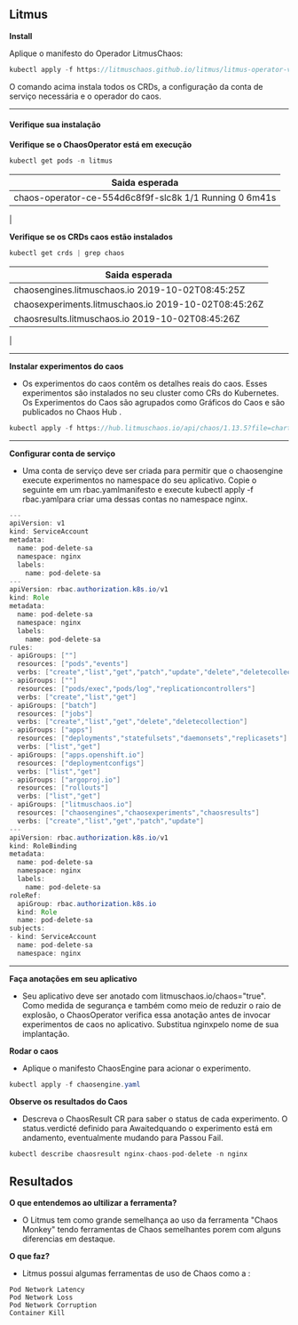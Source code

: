 

## Litmus


__Install__


Aplique o manifesto do Operador LitmusChaos:
```java
kubectl apply -f https://litmuschaos.github.io/litmus/litmus-operator-v1.13.5.yaml
```
 O comando acima instala todos os CRDs, a configuração da conta de serviço necessária e o operador do caos.
___


#### Verifique sua instalação


__Verifique se o ChaosOperator está em execução__
```java
kubectl get pods -n litmus
```




| Saida esperada|
| ------ |
| chaos-operator-ce-554d6c8f9f-slc8k 1/1 Running 0 6m41s |
|


__Verifique se os CRDs caos estão instalados__
```java
kubectl get crds | grep chaos
```
| Saida esperada|
| - |
| chaosengines.litmuschaos.io 2019-10-02T08:45:25Z|
| chaosexperiments.litmuschaos.io 2019-10-02T08:45:26Z |
| chaosresults.litmuschaos.io 2019-10-02T08:45:26Z |
|
___
__Instalar experimentos do caos__


 - Os experimentos do caos contêm os detalhes reais do caos. Esses experimentos são instalados no seu cluster como CRs do Kubernetes. Os Experimentos do Caos são agrupados como Gráficos do Caos e são publicados no Chaos Hub .


````java
kubectl apply -f https://hub.litmuschaos.io/api/chaos/1.13.5?file=charts/generic/experiments.yaml -n nginx
````


____
__Configurar conta de serviço__
 - Uma conta de serviço deve ser criada para permitir que o chaosengine execute experimentos no namespace do seu aplicativo. Copie o seguinte em um rbac.yamlmanifesto e execute kubectl apply -f rbac.yamlpara criar uma dessas contas no namespace nginx.
````java
---
apiVersion: v1
kind: ServiceAccount
metadata:
  name: pod-delete-sa
  namespace: nginx
  labels:
    name: pod-delete-sa
---
apiVersion: rbac.authorization.k8s.io/v1
kind: Role
metadata:
  name: pod-delete-sa
  namespace: nginx
  labels:
    name: pod-delete-sa
rules:
- apiGroups: [""]
  resources: ["pods","events"]
  verbs: ["create","list","get","patch","update","delete","deletecollection"]
- apiGroups: [""]
  resources: ["pods/exec","pods/log","replicationcontrollers"]
  verbs: ["create","list","get"]
- apiGroups: ["batch"]
  resources: ["jobs"]
  verbs: ["create","list","get","delete","deletecollection"]
- apiGroups: ["apps"]
  resources: ["deployments","statefulsets","daemonsets","replicasets"]
  verbs: ["list","get"]
- apiGroups: ["apps.openshift.io"]
  resources: ["deploymentconfigs"]
  verbs: ["list","get"]
- apiGroups: ["argoproj.io"]
  resources: ["rollouts"]
  verbs: ["list","get"]
- apiGroups: ["litmuschaos.io"]
  resources: ["chaosengines","chaosexperiments","chaosresults"]
  verbs: ["create","list","get","patch","update"]
---
apiVersion: rbac.authorization.k8s.io/v1
kind: RoleBinding
metadata:
  name: pod-delete-sa
  namespace: nginx
  labels:
    name: pod-delete-sa
roleRef:
  apiGroup: rbac.authorization.k8s.io
  kind: Role
  name: pod-delete-sa
subjects:
- kind: ServiceAccount
  name: pod-delete-sa
  namespace: nginx
````
___
__Faça anotações em seu aplicativo__


 - Seu aplicativo deve ser anotado com litmuschaos.io/chaos="true". Como medida de segurança e também como meio de reduzir o raio de explosão, o ChaosOperator verifica essa anotação antes de invocar experimentos de caos no aplicativo. Substitua nginxpelo nome de sua implantação.


__Rodar o caos__


 - Aplique o manifesto ChaosEngine para acionar o experimento.
````java
kubectl apply -f chaosengine.yaml
````
__Observe os resultados do Caos__


 - Descreva o ChaosResult CR para saber o status de cada experimento. O status.verdicté definido para Awaitedquando o experimento está em andamento, eventualmente mudando para Passou Fail.


````java
kubectl describe chaosresult nginx-chaos-pod-delete -n nginx
````

## Resultados

__O que entendemos ao ultilizar a ferramenta?__

- O Litmus tem como grande semelhança ao uso da ferramenta "Chaos Monkey" tendo ferramentas de Chaos semelhantes porem com alguns diferencias em destaque.

__O que faz?__

- Litmus possui algumas ferramentas de uso de Chaos como a :

````
Pod Network Latency
Pod Network Loss
Pod Network Corruption
Container Kill
````
